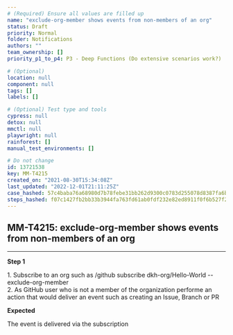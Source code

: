 ```yaml
---
# (Required) Ensure all values are filled up
name: "exclude-org-member shows events from non-members of an org"
status: Draft
priority: Normal
folder: Notifications
authors: ""
team_ownership: []
priority_p1_to_p4: P3 - Deep Functions (Do extensive scenarios work?)

# (Optional)
location: null
component: null
tags: []
labels: []

# (Optional) Test type and tools
cypress: null
detox: null
mmctl: null
playwright: null
rainforest: []
manual_test_environments: []

# Do not change
id: 13721538
key: MM-T4215
created_on: "2021-08-30T15:34:08Z"
last_updated: "2022-12-01T21:11:25Z"
case_hashed: 57c4baba76a68980d7b78febe31bb262d9300c0783d255078d8387fa6b2ba46f08d681a39ccd7640bf5066b5f607c00f
steps_hashed: f07c1427fb2bb33b3944fa763fd61ab0fdf232e82ed8911f0f6b527f280cf0e2a3b954b8f21ab3a4a322103aa9c45986
---
```


<!-- (Auto-generated) Based on frontmatter's "key" and "name" -->

## MM-T4215: exclude-org-member shows events from non-members of an org

---

**Step 1**

1\. Subscribe to an org such as /github subscribe dkh-org/Hello-World --exclude-org-member\
2\. As GitHub user who is not a member of the organization performe an action that would deliver an event such as creating an Issue, Branch or PR

**Expected**

The event is delivered via the subscription
